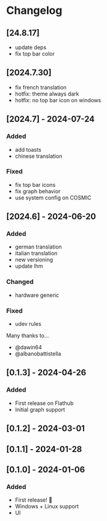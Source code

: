 # Changelog

## [24.8.17]

- update deps
- fix top bar color

## [2024.7.30]

- fix french translation
- hotfix: theme always dark
- hotfix: no top bar icon on windows

## [2024.7] - 2024-07-24

### Added

- add toasts
- chinese translation

### Fixed

- fix top bar icons
- fix graph behavior
- use system config on COSMIC

## [2024.6] - 2024-06-20

### Added

- german translation
- italian translation
- new versioning
- update lhm

### Changed

- hardware generic

### Fixed

- udev rules

Many thanks to...

- @dawin64
- @albanobattistella

## [0.1.3] - 2024-04-26

### Added

- First release on Flathub
- Initial graph support

## [0.1.2] - 2024-03-01

## [0.1.1] - 2024-01-28

## [0.1.0] - 2024-01-06

### Added

- First release! :tada:
- Windows + Linux support
- UI
